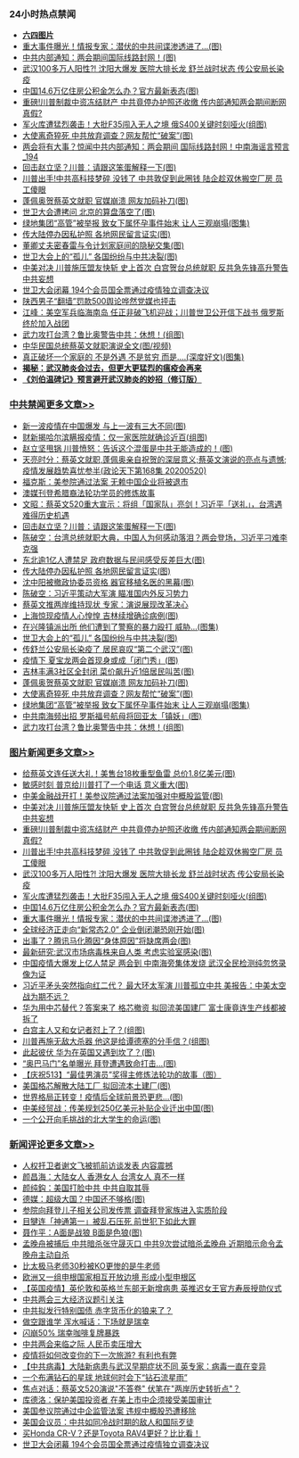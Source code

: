 <div class="catlist">
<h3>24小时热点禁闻</h3>
<ul>
<li><b><a href="64photo" target="_blank">六四图片</a></b></li>
<li><a href="https://github.com/fqnews/bnews/blob/master/topimagenews/20200520/1331396.md">重大事件曝光！情报专家：潜伏的中共间谍渗透进了...(图)</a></li>
<li><a href="https://github.com/fqnews/bnews/blob/master/cbnews/20200520/1331415.md">中共内部通知：两会期间国际线路封网！(图)</a></li>
<li><a href="https://github.com/fqnews/bnews/blob/master/topimagenews/20200520/1331602.md">武汉100多万人阳性?! 沈阳大爆发 医院大排长龙 舒兰战时状态 传公安局长染疫</a></li>
<li><a href="https://github.com/fqnews/bnews/blob/master/topimagenews/20200520/1331524.md">中国14.6万亿住房公积金怎么办？官方最新表态(图)</a></li>
<li><a href="https://github.com/fqnews/bnews/blob/master/topimagenews/20200520/1331670.md">重磅!川普制裁中资冻结财产 中共竟停办护照还收缴 传内部通知两会期间断网 真假?</a></li>
<li><a href="https://github.com/fqnews/bnews/blob/master/topimagenews/20200520/1331542.md">军火库遭猛烈袭击！大批F35闯入无人之境 俄S400关键时刻哑火(组图)</a></li>
<li><a href="https://github.com/fqnews/bnews/blob/master/cbnews/20200520/1331536.md">大使离奇猝死 中共放弃调查？网友帮忙“破案”(图)</a></li>
<li><a href="https://github.com/fqnews/bnews/blob/master/comments/20200520/1331499.md">两会将有大事？惊闻中共内部通知：两会期间 国际线路封网！中南海谣言预言_194</a></li>
<li><a href="https://github.com/fqnews/bnews/blob/master/cbnews/20200521/1331843.md">回击赵立坚？川普：请跟这笨蛋解释一下(图)</a></li>
<li><a href="https://github.com/fqnews/bnews/blob/master/topimagenews/20200520/1331651.md">川普出手!中共高科技梦碎 没钱了 中共敦促到此圈钱 陆企趁双休搬空厂房 员工傻眼</a></li>
<li><a href="https://github.com/fqnews/bnews/blob/master/cbnews/20200520/1331555.md">蓬佩奥贺蔡英文就职 官媒崩溃 网友加码补刀(图)</a></li>
<li><a href="https://github.com/fqnews/bnews/blob/master/cbnews/20200520/1331416.md">世卫大会遭拷问 北京的算盘落空了(图)</a></li>
<li><a href="https://github.com/fqnews/bnews/blob/master/cbnews/20200520/1331507.md">绿地集团“高管”被举报 致女下属怀孕事件始末 让人三观崩塌(图集)</a></li>
<li><a href="https://github.com/fqnews/bnews/blob/master/cbnews/20200521/1331824.md">传大陆停办因私护照 各地网民留言证实(图)</a></li>
<li><a href="https://github.com/fqnews/bnews/blob/master/cbnews/20200520/1331434.md">董卿丈夫密春雷与令计划家庭间的隐秘交集(图)</a></li>
<li><a href="https://github.com/fqnews/bnews/blob/master/cbnews/20200520/1331589.md">世卫大会上的“孤儿” 各国纷纷与中共决裂(图)</a></li>
<li><a href="https://github.com/fqnews/bnews/blob/master/topimagenews/20200520/1331687.md">中美对决 川普施压盟友快斩 史上首次 白宫贺台总统就职 反共急先锋高升警告中共妄想</a></li>
<li><a href="https://github.com/fqnews/bnews/blob/master/comments/20200521/1331787.md">世卫大会闭幕   194个会员国全票通过疫情独立调查决议</a></li>
<li><a href="https://github.com/fqnews/bnews/blob/master/headline/20200520/1331655.md">陕西男子“翻墙”罚款500舆论哗然党媒也抨击</a></li>
<li><a href="https://github.com/fqnews/bnews/blob/master/cbnews/20200520/1331414.md">江峰：美空军兵临海南岛 任正非破飞机迎战；川普世卫公开信下战书 俄罗斯终於加入战团</a></li>
<li><a href="https://github.com/fqnews/bnews/blob/master/cbnews/20200520/1331467.md">武力攻打台湾？鲁比奥警告中共：休想！(组图)</a></li>
<li><a href="https://github.com/fqnews/bnews/blob/master/cnnews/hknews/20200520/1331495.md">中华民国总统蔡英文就职演说全文(图/视频)</a></li>
<li><a href="https://github.com/fqnews/bnews/blob/master/funmedia/20200520/1331397.md">真正破坏一个家庭的 不是外遇 不是贫穷 而是….(深度好文)(图集)</a></li>
<li><b><a href="https://github.com/fqnews/bnews/blob/master/comments/20200211/1275071.md" target="_blank">揭秘：武汉肺炎会过去，但更大更猛烈的瘟疫会再来</a></b></li>
<li><b><a href="https://github.com/fqnews/bnews/blob/master/comments/20200207/1272816.md" target="_blank">《刘伯温碑记》预言避开武汉肺炎的妙招（修订版）</a></b></li>
</ul>
</div>

<div class="catlist">
<h3><a href="https://github.com/fqnews/bnews/blob/master/cbnews/" target="_blank">中共禁闻</a><span><a href="https://github.com/fqnews/bnews/blob/master/cbnews/" target="_blank" rel="nofollow">更多文章>></a></span></h3>
<ul>
<li><a href="https://github.com/fqnews/bnews/blob/master/cbnews/20200521/1331963.md" target="_blank">新一波疫情在中国爆发 与上一波有三大不同(图)</a></li>
<li><a href="https://github.com/fqnews/bnews/blob/master/cbnews/20200521/1331962.md" target="_blank">财新揭哈尔滨瞒报疫情：仅一家医院就确诊近百(组图)</a></li>
<li><a href="https://github.com/fqnews/bnews/blob/master/cbnews/20200521/1331950.md" target="_blank">赵立坚甩锅 川普愤怒：告诉这个混蛋是中共无能造成的！(图)</a></li>
<li><a href="https://github.com/fqnews/bnews/blob/master/cbnews/20200521/1331948.md" target="_blank">天亮时分：蔡英文就职,蓬佩奥亲自祝贺的深层意义;蔡英文演说的亮点与遗憾;疫情发展趋势喜忧参半(政论天下第168集 20200520)</a></li>
<li><a href="https://github.com/fqnews/bnews/blob/master/cbnews/20200521/1331905.md" target="_blank">福克斯：美参院通过法案 无赖中国企业将被退市</a></li>
<li><a href="https://github.com/fqnews/bnews/blob/master/cbnews/20200521/229810.md" target="_blank">澳媒刊登希腊裔法轮功学员的修炼故事</a></li>
<li><a href="https://github.com/fqnews/bnews/blob/master/cbnews/20200521/1331869.md" target="_blank">文昭：蔡英文520重大宣示：将组「国家队」亮剑！习近平「送礼」，台湾遇难得历史机遇</a></li>
<li><a href="https://github.com/fqnews/bnews/blob/master/cbnews/20200521/1331843.md" target="_blank">回击赵立坚？川普：请跟这笨蛋解释一下(图)</a></li>
<li><a href="https://github.com/fqnews/bnews/blob/master/cbnews/20200521/1331842.md" target="_blank">陈破空：台湾总统就职大典，中国人为何感动落泪？两会登场，习近平刁难李克强</a></li>
<li><a href="https://github.com/fqnews/bnews/blob/master/cbnews/20200521/1331833.md" target="_blank">东北逾1亿人遭禁足 政府数据与民间感受反差巨大(图)</a></li>
<li><a href="https://github.com/fqnews/bnews/blob/master/cbnews/20200521/1331824.md" target="_blank">传大陆停办因私护照 各地网民留言证实(图)</a></li>
<li><a href="https://github.com/fqnews/bnews/blob/master/cbnews/20200521/1331799.md" target="_blank">沈中阳被撤政协委员资格 器官移植名医的黑幕(图)</a></li>
<li><a href="https://github.com/fqnews/bnews/blob/master/cbnews/20200520/1331728.md" target="_blank">陈破空：习近平策动大军演 瞄准国内外反习势力</a></li>
<li><a href="https://github.com/fqnews/bnews/blob/master/cbnews/20200520/1331679.md" target="_blank">蔡英文推两岸维持现状 专家：演说展现改革决心</a></li>
<li><a href="https://github.com/fqnews/bnews/blob/master/cbnews/20200520/1331603.md" target="_blank">上海惊现疫情人心惶惶 吉林续增确诊病例(图)</a></li>
<li><a href="https://github.com/fqnews/bnews/blob/master/cbnews/20200520/1331598.md" target="_blank">在兴隆镇派出所 他们遭到了警察的暴力殴打 威胁…(图集)</a></li>
<li><a href="https://github.com/fqnews/bnews/blob/master/cbnews/20200520/1331589.md" target="_blank">世卫大会上的“孤儿” 各国纷纷与中共决裂(图)</a></li>
<li><a href="https://github.com/fqnews/bnews/blob/master/cbnews/20200520/1331588.md" target="_blank">传舒兰公安局长染疫了 居民哀叹“第二个武汉”(图)</a></li>
<li><a href="https://github.com/fqnews/bnews/blob/master/cbnews/20200520/1331577.md" target="_blank">疫情下 夏宝龙两会首现身或成「闭门秀」(图)</a></li>
<li><a href="https://github.com/fqnews/bnews/blob/master/cbnews/20200520/1331567.md" target="_blank">吉林丰满3社区全封闭 菜价飙升近1倍居民叫苦(图)</a></li>
<li><a href="https://github.com/fqnews/bnews/blob/master/cbnews/20200520/1331555.md" target="_blank">蓬佩奥贺蔡英文就职 官媒崩溃 网友加码补刀(图)</a></li>
<li><a href="https://github.com/fqnews/bnews/blob/master/cbnews/20200520/1331536.md" target="_blank">大使离奇猝死 中共放弃调查？网友帮忙“破案”(图)</a></li>
<li><a href="https://github.com/fqnews/bnews/blob/master/cbnews/20200520/1331507.md" target="_blank">绿地集团“高管”被举报 致女下属怀孕事件始末 让人三观崩塌(图集)</a></li>
<li><a href="https://github.com/fqnews/bnews/blob/master/cbnews/20200520/1331494.md" target="_blank">中共南海频出招 罗斯福号航母将回亚太「镇妖」(图)</a></li>
<li><a href="https://github.com/fqnews/bnews/blob/master/cbnews/20200520/1331467.md" target="_blank">武力攻打台湾？鲁比奥警告中共：休想！(组图)</a></li>

</ul>
</div>
<div class="catlist">
<h3><a href="https://github.com/fqnews/bnews/blob/master/topimagenews/" target="_blank">图片新闻</a><span><a href="https://github.com/fqnews/bnews/blob/master/topimagenews/" target="_blank" rel="nofollow">更多文章>></a></span></h3>
<ul>
<li><a href="https://github.com/fqnews/bnews/blob/master/topimagenews/20200521/1331949.md" target="_blank">给蔡英文连任送大礼！美售台18枚重型鱼雷 总价1.8亿美元(图)</a></li>
<li><a href="https://github.com/fqnews/bnews/blob/master/topimagenews/20200521/1331927.md" target="_blank">敏感时刻 普京给川普打了一个电话 意义重大(图)</a></li>
<li><a href="https://github.com/fqnews/bnews/blob/master/topimagenews/20200521/1331864.md" target="_blank">中美金融战开打！美参议院通过法案加强对中概股监管(图)</a></li>
<li><a href="https://github.com/fqnews/bnews/blob/master/topimagenews/20200520/1331687.md" target="_blank">中美对决 川普施压盟友快斩 史上首次 白宫贺台总统就职 反共急先锋高升警告中共妄想</a></li>
<li><a href="https://github.com/fqnews/bnews/blob/master/topimagenews/20200520/1331670.md" target="_blank">重磅!川普制裁中资冻结财产 中共竟停办护照还收缴 传内部通知两会期间断网 真假?</a></li>
<li><a href="https://github.com/fqnews/bnews/blob/master/topimagenews/20200520/1331651.md" target="_blank">川普出手!中共高科技梦碎 没钱了 中共敦促到此圈钱 陆企趁双休搬空厂房 员工傻眼</a></li>
<li><a href="https://github.com/fqnews/bnews/blob/master/topimagenews/20200520/1331602.md" target="_blank">武汉100多万人阳性?! 沈阳大爆发 医院大排长龙 舒兰战时状态 传公安局长染疫</a></li>
<li><a href="https://github.com/fqnews/bnews/blob/master/topimagenews/20200520/1331542.md" target="_blank">军火库遭猛烈袭击！大批F35闯入无人之境 俄S400关键时刻哑火(组图)</a></li>
<li><a href="https://github.com/fqnews/bnews/blob/master/topimagenews/20200520/1331524.md" target="_blank">中国14.6万亿住房公积金怎么办？官方最新表态(图)</a></li>
<li><a href="https://github.com/fqnews/bnews/blob/master/topimagenews/20200520/1331396.md" target="_blank">重大事件曝光！情报专家：潜伏的中共间谍渗透进了&#8230;(图)</a></li>
<li><a href="https://github.com/fqnews/bnews/blob/master/topimagenews/20200519/1331138.md" target="_blank">全球经济正走向“新常态2.0” 企业倒闭潮恐刚开始(图)</a></li>
<li><a href="https://github.com/fqnews/bnews/blob/master/topimagenews/20200519/1331125.md" target="_blank">出事了？腾讯马化腾因“身体原因”将缺席两会(图)</a></li>
<li><a href="https://github.com/fqnews/bnews/blob/master/topimagenews/20200519/1331124.md" target="_blank">最新研究:武汉市场病毒株来自人类 考虑实验室感染(图)</a></li>
<li><a href="https://github.com/fqnews/bnews/blob/master/topimagenews/20200519/1331097.md" target="_blank">中国疫情大爆发上亿人禁足 两会到 中南海旁集体发烧 武汉全民检测纯忽悠录像为证</a></li>
<li><a href="https://github.com/fqnews/bnews/blob/master/topimagenews/20200519/1331072.md" target="_blank">习近平矛头突然指向红二代？ 最大环太军演 川普孤立中共 美报告：中美太空战为期不远？</a></li>
<li><a href="https://github.com/fqnews/bnews/blob/master/topimagenews/20200519/1331064.md" target="_blank">华为用中芯替代？答案来了 格芯撤资 拟回流美国建厂 富士康竟连生产线都被拆了</a></li>
<li><a href="https://github.com/fqnews/bnews/blob/master/topimagenews/20200519/1330961.md" target="_blank">白宫主人又和女记者怼上了？(组图)</a></li>
<li><a href="https://github.com/fqnews/bnews/blob/master/topimagenews/20200519/1330917.md" target="_blank">川普再施无敌大杀器 他这是给谭德塞的分手信？(组图)</a></li>
<li><a href="https://github.com/fqnews/bnews/blob/master/topimagenews/20200519/1330909.md" target="_blank">此起彼伏 华为在英国又遇到坎了？(图)</a></li>
<li><a href="https://github.com/fqnews/bnews/blob/master/topimagenews/20200519/1330873.md" target="_blank">“奥巴马门”名单曝光 拜登遭遇致命打击…(图)</a></li>
<li><a href="https://github.com/fqnews/bnews/blob/master/comments/20200519/1330603.md" target="_blank">【庆祝513】“最佳男演员”奖得主修炼法轮功的故事（图）</a></li>
<li><a href="https://github.com/fqnews/bnews/blob/master/topimagenews/20200519/1330755.md" target="_blank">美国格芯解散大陆工厂 拟回流本土建厂(图)</a></li>
<li><a href="https://github.com/fqnews/bnews/blob/master/topimagenews/20200519/1330659.md" target="_blank">世界格局正转变！疫情后全球前景恐更悲…(图)</a></li>
<li><a href="https://github.com/fqnews/bnews/blob/master/topimagenews/20200519/1330646.md" target="_blank">中美经贸战：传美规划250亿美元补贴企业迁出中国(图)</a></li>
<li><a href="https://github.com/fqnews/bnews/blob/master/topimagenews/20200518/1330567.md" target="_blank">一个公开向毛挑战的北大学生的命运(图)</a></li>

</ul>
</div>
<div class="catlist">
<h3><a href="https://github.com/fqnews/bnews/blob/master/comments/" target="_blank">新闻评论</a><span><a href="https://github.com/fqnews/bnews/blob/master/comments/" target="_blank" rel="nofollow">更多文章>></a></span></h3>
<ul>
<li><a href="https://github.com/fqnews/bnews/blob/master/comments/20200521/1331958.md" target="_blank">人权扞卫者谢文飞被抓前访谈发表 内容震撼</a></li>
<li><a href="https://github.com/fqnews/bnews/blob/master/comments/20200521/1331956.md" target="_blank">颜昌海：大陆女人 香港女人 台湾女人 真不一样</a></li>
<li><a href="https://github.com/fqnews/bnews/blob/master/comments/20200521/1331955.md" target="_blank">颜纯鈎：美国打脸中共 中共自取其辱</a></li>
<li><a href="https://github.com/fqnews/bnews/blob/master/comments/20200521/1331954.md" target="_blank">德媒：超级大国？中国还不够格(图)</a></li>
<li><a href="https://github.com/fqnews/bnews/blob/master/comments/20200521/1331943.md" target="_blank">参院向拜登儿子相关公司发传票 调查拜登家族进入实质阶段</a></li>
<li><a href="https://github.com/fqnews/bnews/blob/master/comments/20200521/1331942.md" target="_blank">目犍连「神通第一」被乱石压死 前世犯下如此大罪</a></li>
<li><a href="https://github.com/fqnews/bnews/blob/master/comments/20200521/1331921.md" target="_blank">聂作平：A面是战狼 B面是色狼(图)</a></li>
<li><a href="https://github.com/fqnews/bnews/blob/master/comments/20200521/1331912.md" target="_blank">孟晚舟被捕后 中共暗杀张守晟灭口 中共9次尝试暗杀孟晚舟 近期暗示命令孟晚舟主动自杀</a></li>
<li><a href="https://github.com/fqnews/bnews/blob/master/comments/20200521/1331911.md" target="_blank">比太极马老师30秒被KO更惨的是牛老师</a></li>
<li><a href="https://github.com/fqnews/bnews/blob/master/comments/20200521/1331904.md" target="_blank">欧洲又一组申根国家相互开放边境 形成小型申根区</a></li>
<li><a href="https://github.com/fqnews/bnews/blob/master/comments/20200521/1331901.md" target="_blank">【英国疫情】英伦敦和英格兰东部无新增病患 英推迟女王官方寿辰授勋仪式</a></li>
<li><a href="https://github.com/fqnews/bnews/blob/master/comments/20200521/1331882.md" target="_blank">中共两会三大经济议题引关注</a></li>
<li><a href="https://github.com/fqnews/bnews/blob/master/comments/20200521/1331877.md" target="_blank">中共拟发行特别国债 赤字货币化的狼来了？</a></li>
<li><a href="https://github.com/fqnews/bnews/blob/master/comments/20200521/1331873.md" target="_blank">做空跟谁学 浑水喊话：下场就是瑞幸</a></li>
<li><a href="https://github.com/fqnews/bnews/blob/master/comments/20200521/1331872.md" target="_blank">闪崩50%  瑞幸咖啡复牌暴跌</a></li>
<li><a href="https://github.com/fqnews/bnews/blob/master/comments/20200521/1331871.md" target="_blank">中共两会来临之际 人民币卖压增大</a></li>
<li><a href="https://github.com/fqnews/bnews/blob/master/comments/20200521/1331868.md" target="_blank">疫情将如何改变你的下一次旅游? 有利也有弊</a></li>
<li><a href="https://github.com/fqnews/bnews/blob/master/comments/20200521/1331860.md" target="_blank">【中共病毒】大陆新病患与武汉早期症状不同  英专家：病毒一直在变异</a></li>
<li><a href="https://github.com/fqnews/bnews/blob/master/comments/20200521/1331859.md" target="_blank">一个布满钻石的星球 地球何时会下“钻石流星雨”</a></li>
<li><a href="https://github.com/fqnews/bnews/blob/master/comments/20200521/1331848.md" target="_blank">焦点对话：蔡英文520演说&quot;不答卷&quot; 伏笔在&quot;两岸历史转折点&quot;？</a></li>
<li><a href="https://github.com/fqnews/bnews/blob/master/comments/20200521/1331839.md" target="_blank">库德洛：保护美国投资者 在美上市中企须接受美国审计</a></li>
<li><a href="https://github.com/fqnews/bnews/blob/master/comments/20200521/1331807.md" target="_blank">美国参议院通过中企监管法案 违规中概股恐遭移除</a></li>
<li><a href="https://github.com/fqnews/bnews/blob/master/comments/20200521/1331796.md" target="_blank">美国会议员：中共如同冷战时期的敌人和国际歹徒</a></li>
<li><a href="https://github.com/fqnews/bnews/blob/master/comments/20200521/1331795.md" target="_blank">买Honda CR-V？还是Toyota RAV4更好？比比看！</a></li>
<li><a href="https://github.com/fqnews/bnews/blob/master/comments/20200521/1331787.md" target="_blank">世卫大会闭幕   194个会员国全票通过疫情独立调查决议</a></li>

</ul>
</div>
